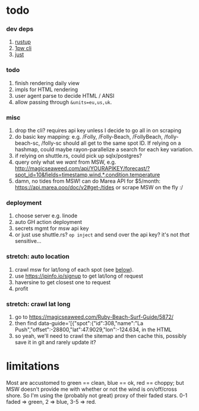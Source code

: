 # todo

### dev deps
1. [rustup](https://rustup.rs/)
2. [1pw cli](https://developer.1password.com/docs/cli/get-started#install)
3. [just](https://github.com/casey/just#installation)

### todo
1. finish rendering daily view
1. impls for HTML rendering
1. user agent parse to decide HTML / ANSI
1. allow passing through `&units=eu,us,uk`.

### misc
1. drop the cli? requires api key unless I decide to go all in on scraping
1. do basic key mapping: e.g. /Folly, /Folly-Beach, /FollyBeach,
   /folly-beach-sc, /folly-sc should all get to the same spot ID. If relying on
   a hashmap, could maybe rayon-parallelize a search for each key variation.
1. if relying on shuttle.rs, could pick up sqlx/postgres?
1. query only what we _want_ from MSW, e.g.
    http://magicseaweed.com/api/YOURAPIKEY/forecast/?spot_id=10&fields=timestamp,wind.*,condition.temperature
1. damn, no tides from MSW! can do Marea API for $5/month: https://api.marea.ooo/doc/v2#get-/tides or scrape MSW on the fly :/

### deployment
1. choose server e.g. linode
1. auto GH action deployment
1. secrets mgmt for msw api key
1. or just use shuttle.rs? `op inject` and send over the api key? it's not
   _that_ sensitive...

### stretch: auto location
1. crawl msw for lat/long of each spot (see [below](#crawl-lat-long)).
1. use https://ipinfo.io/signup to get lat/long of request
1. haversine to get closest one to request
1. profit

### stretch: crawl lat long
1. go to https://magicseaweed.com/Ruby-Beach-Surf-Guide/5872/
1. then find
      data-guide='[{"spot":{"id":308,"name":"La Push","offset":-28800,"lat":47.9029,"lon":-124.634,
  in the HTML
1. so yeah, we'll need to crawl the sitemap and then cache this, possibly save it in git and
  rarely update it?

# limitations

Most are accustomed to green == clean, blue == ok, red == choppy; but MSW
doesn't provide me with whether or not the wind is on/off/cross shore. So I'm
using the (probably not great) proxy of their faded stars. 0-1 faded => green,
2 => blue, 3-5 => red.
